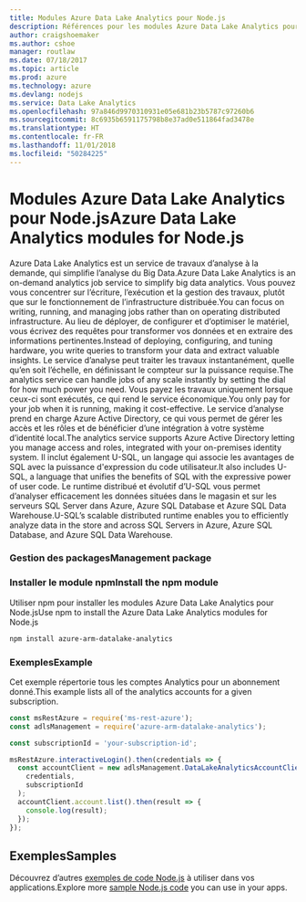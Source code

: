 ```yaml
---
title: Modules Azure Data Lake Analytics pour Node.js
description: Références pour les modules Azure Data Lake Analytics pour Node.js
author: craigshoemaker
ms.author: cshoe
manager: routlaw
ms.date: 07/18/2017
ms.topic: article
ms.prod: azure
ms.technology: azure
ms.devlang: nodejs
ms.service: Data Lake Analytics
ms.openlocfilehash: 97a846d9970310931e05e681b23b5787c97260b6
ms.sourcegitcommit: 8c6935b6591175798b8e37ad0e511864fad3478e
ms.translationtype: HT
ms.contentlocale: fr-FR
ms.lasthandoff: 11/01/2018
ms.locfileid: "50284225"
---
```

# <a name="azure-data-lake-analytics-modules-for-nodejs"></a><span data-ttu-id="64e99-103">Modules Azure Data Lake Analytics pour Node.js</span><span class="sxs-lookup"><span data-stu-id="64e99-103">Azure Data Lake Analytics modules for Node.js</span></span>

<span data-ttu-id="64e99-104">Azure Data Lake Analytics est un service de travaux d’analyse à la demande, qui simplifie l’analyse du Big Data.</span><span class="sxs-lookup"><span data-stu-id="64e99-104">Azure Data Lake Analytics is an on-demand analytics job service to simplify big data analytics.</span></span> <span data-ttu-id="64e99-105">Vous pouvez vous concentrer sur l’écriture, l’exécution et la gestion des travaux, plutôt que sur le fonctionnement de l’infrastructure distribuée.</span><span class="sxs-lookup"><span data-stu-id="64e99-105">You can focus on writing, running, and managing jobs rather than on operating distributed infrastructure.</span></span> <span data-ttu-id="64e99-106">Au lieu de déployer, de configurer et d’optimiser le matériel, vous écrivez des requêtes pour transformer vos données et en extraire des informations pertinentes.</span><span class="sxs-lookup"><span data-stu-id="64e99-106">Instead of deploying, configuring, and tuning hardware, you write queries to transform your data and extract valuable insights.</span></span> <span data-ttu-id="64e99-107">Le service d’analyse peut traiter les travaux instantanément, quelle qu’en soit l’échelle, en définissant le compteur sur la puissance requise.</span><span class="sxs-lookup"><span data-stu-id="64e99-107">The analytics service can handle jobs of any scale instantly by setting the dial for how much power you need.</span></span> <span data-ttu-id="64e99-108">Vous payez les travaux uniquement lorsque ceux-ci sont exécutés, ce qui rend le service économique.</span><span class="sxs-lookup"><span data-stu-id="64e99-108">You only pay for your job when it is running, making it cost-effective.</span></span> <span data-ttu-id="64e99-109">Le service d’analyse prend en charge Azure Active Directory, ce qui vous permet de gérer les accès et les rôles et de bénéficier d’une intégration à votre système d’identité local.</span><span class="sxs-lookup"><span data-stu-id="64e99-109">The analytics service supports Azure Active Directory letting you manage access and roles, integrated with your on-premises identity system.</span></span> <span data-ttu-id="64e99-110">Il inclut également U-SQL, un langage qui associe les avantages de SQL avec la puissance d'expression du code utilisateur.</span><span class="sxs-lookup"><span data-stu-id="64e99-110">It also includes U-SQL, a language that unifies the benefits of SQL with the expressive power of user code.</span></span> <span data-ttu-id="64e99-111">Le runtime distribué et évolutif d’U-SQL vous permet d’analyser efficacement les données situées dans le magasin et sur les serveurs SQL Server dans Azure, Azure SQL Database et Azure SQL Data Warehouse.</span><span class="sxs-lookup"><span data-stu-id="64e99-111">U-SQL’s scalable distributed runtime enables you to efficiently analyze data in the store and across SQL Servers in Azure, Azure SQL Database, and Azure SQL Data Warehouse.</span></span>

### <a name="management-package"></a><span data-ttu-id="64e99-112">Gestion des packages</span><span class="sxs-lookup"><span data-stu-id="64e99-112">Management package</span></span>

### <a name="install-the-npm-module"></a><span data-ttu-id="64e99-113">Installer le module npm</span><span class="sxs-lookup"><span data-stu-id="64e99-113">Install the npm module</span></span>

<span data-ttu-id="64e99-114">Utiliser npm pour installer les modules Azure Data Lake Analytics pour Node.js</span><span class="sxs-lookup"><span data-stu-id="64e99-114">Use npm to install the Azure Data Lake Analytics modules for Node.js</span></span>

```bash
npm install azure-arm-datalake-analytics
```

### <a name="example"></a><span data-ttu-id="64e99-115">Exemples</span><span class="sxs-lookup"><span data-stu-id="64e99-115">Example</span></span>

<span data-ttu-id="64e99-116">Cet exemple répertorie tous les comptes Analytics pour un abonnement donné.</span><span class="sxs-lookup"><span data-stu-id="64e99-116">This example lists all of the analytics accounts for a given subscription.</span></span>

```javascript
const msRestAzure = require('ms-rest-azure');
const adlsManagement = require('azure-arm-datalake-analytics');

const subscriptionId = 'your-subscription-id';

msRestAzure.interactiveLogin().then(credentials => {
  const accountClient = new adlsManagement.DataLakeAnalyticsAccountClient(
    credentials,
    subscriptionId
  );
  accountClient.account.list().then(result => {
    console.log(result);
  });
});
```

## <a name="samples"></a><span data-ttu-id="64e99-117">Exemples</span><span class="sxs-lookup"><span data-stu-id="64e99-117">Samples</span></span>

<span data-ttu-id="64e99-118">Découvrez d’autres [exemples de code Node.js](https://azure.microsoft.com/resources/samples/?platform=nodejs) à utiliser dans vos applications.</span><span class="sxs-lookup"><span data-stu-id="64e99-118">Explore more [sample Node.js code](https://azure.microsoft.com/resources/samples/?platform=nodejs) you can use in your apps.</span></span>

